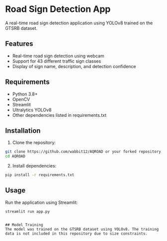 # Road Sign Detection App

A real-time road sign detection application using YOLOv8 trained on the GTSRB dataset.

## Features
- Real-time road sign detection using webcam
- Support for 43 different traffic sign classes
- Display of sign name, description, and detection confidence

## Requirements
- Python 3.8+
- OpenCV
- Streamlit
- Ultralytics YOLOv8
- Other dependencies listed in requirements.txt

## Installation

1. Clone the repository:
```bash
git clone https://github.com/wabbit12/AQROAD or your forked repository.
cd AQROAD
```

2. Install dependencies:
```bash
pip install -r requirements.txt
```


## Usage
Run the application using Streamlit:
```bash
streamlit run app.py
```

```

## Model Training
The model was trained on the GTSRB dataset using YOLOv8. The training data is not included in this repository due to size constraints.

